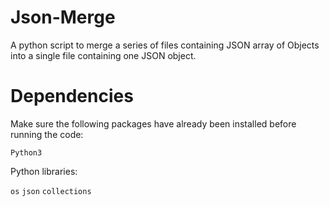 # Json-Merge

A python script to merge a series of files containing JSON array of Objects into a single file containing one JSON object.

# Dependencies
Make sure the following packages have already been installed before running the code:

```Python3```

Python libraries:

```os```
```json```
```collections```
